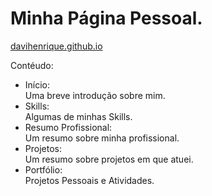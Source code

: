 # Minha Página Pessoal.

[davihenrique.github.io](https://davihenrique.github.io/)


Contéudo:  
- Início:  
Uma breve introdução sobre mim.
- Skills:  
Algumas de minhas Skills.
- Resumo Profissional:  
Um resumo sobre minha profissional.
- Projetos:  
Um resumo sobre projetos em que atuei.
- Portfólio:  
Projetos Pessoais e Atividades.
